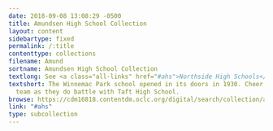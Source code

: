 ```yaml
---
date: 2018-09-08 13:08:29 -0500
title: Amundsen High School Collection
layout: content
sidebartype: fixed
permalink: /:title
contenttype: collections
filename: Amund
sortname: Amundsen High School Collection
textlong: See <a class="all-links" href="#ahs">Northside High Schools</a>.
textshort: The Winnemac Park school opened in its doors in 1930. Cheer on their football
  team as they do battle with Taft High School.
browse: https://cdm16818.contentdm.oclc.org/digital/search/collection/ahs/searchterm/Amundsen+High+School+Collection/field/collec/mode/all/conn/and/order/nosort
link: "#ahs"
type: subcollection
---
```

